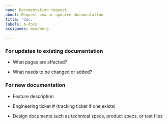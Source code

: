 ```yaml
---
name: Documentation request
about: Request new or updated documentation
title: 'doc:'
labels: A-docs
assignees: msudberg

---
```


<!--
Please skip any fields that don't seem relevant to your request.
-->

### For updates to existing documentation

* What pages are affected?

* What needs to be changed or added?

### For new documentation

* Feature description

* Engineering ticket # (tracking ticket if one exists)

* Design documents such as technical specs, product specs, or test files
